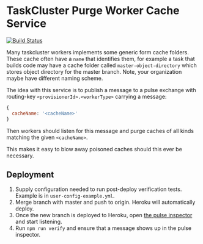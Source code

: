TaskCluster Purge Worker Cache Service
======================================

[![Build Status](https://travis-ci.org/taskcluster/taskcluster-purge-cache.svg?branch=master)](https://travis-ci.org/taskcluster/taskcluster-purge-cache)

Many taskcluster workers implements some generic form cache folders.
These cache often have a `name` that identifies them, for example a task
that builds code may have a cache folder called `master-object-directory` which
stores object directory for the master branch. Note, your organization maybe
have different naming scheme.

The idea with this service is to publish a message to a pulse exchange with
routing-key `<provisionerId>.<workerType>` carrying a message:
```js
{
  cacheName: '<cacheName>'
}
```
Then workers should listen for this message and purge caches of all kinds
matching the given `<cacheName>`.

This makes it easy to blow away poisoned caches should this ever be necessary.

Deployment
----------
1) Supply configuration needed to run post-deploy verification tests. Example is in `user-config-example.yml`.
2) Merge branch with master and push to origin. Heroku will automatically deploy.
3) Once the new branch is deployed to Heroku, open [the pulse inspector](https://tools.taskcluster.net/pulse-inspector/#!((exchange:exchange/taskcluster-purge-cache/v1/purge-cache,routingKeyPattern:%23))) and start listening.
4) Run `npm run verify` and ensure that a message shows up in the pulse inspector.
